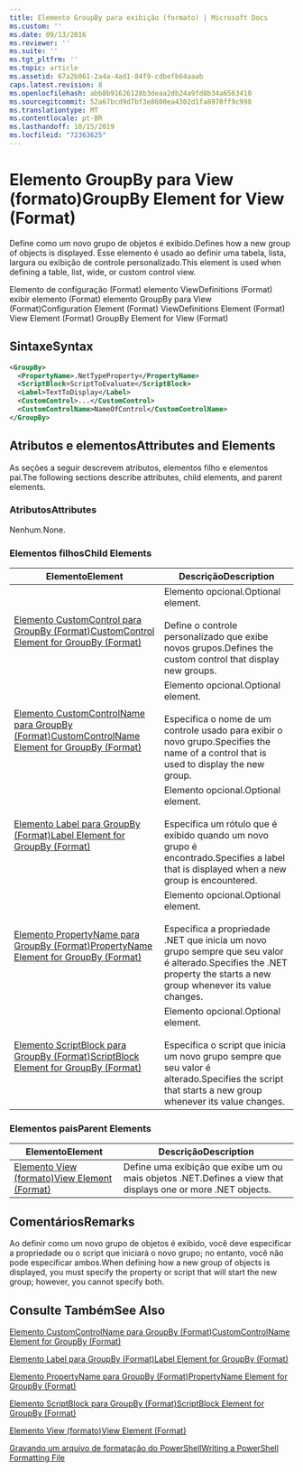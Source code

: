 ```yaml
---
title: Elemento GroupBy para exibição (formato) | Microsoft Docs
ms.custom: ''
ms.date: 09/13/2016
ms.reviewer: ''
ms.suite: ''
ms.tgt_pltfrm: ''
ms.topic: article
ms.assetid: 67a2b061-2a4a-4ad1-84f9-cdbefb64aaab
caps.latest.revision: 8
ms.openlocfilehash: abb8b91626128b3deaa2db24a9fd8b34a6563410
ms.sourcegitcommit: 52a67bcd9d7bf3e8600ea4302d1fa8970ff9c998
ms.translationtype: MT
ms.contentlocale: pt-BR
ms.lasthandoff: 10/15/2019
ms.locfileid: "72363625"
---
```

# <a name="groupby-element-for-view-format"></a><span data-ttu-id="b47a4-102">Elemento GroupBy para View (formato)</span><span class="sxs-lookup"><span data-stu-id="b47a4-102">GroupBy Element for View (Format)</span></span>

<span data-ttu-id="b47a4-103">Define como um novo grupo de objetos é exibido.</span><span class="sxs-lookup"><span data-stu-id="b47a4-103">Defines how a new group of objects is displayed.</span></span> <span data-ttu-id="b47a4-104">Esse elemento é usado ao definir uma tabela, lista, largura ou exibição de controle personalizado.</span><span class="sxs-lookup"><span data-stu-id="b47a4-104">This element is used when defining a table, list, wide, or custom control view.</span></span>

<span data-ttu-id="b47a4-105">Elemento de configuração (Format) elemento ViewDefinitions (Format) exibir elemento (Format) elemento GroupBy para View (Format)</span><span class="sxs-lookup"><span data-stu-id="b47a4-105">Configuration Element (Format) ViewDefinitions Element (Format) View Element (Format) GroupBy Element for View (Format)</span></span>

## <a name="syntax"></a><span data-ttu-id="b47a4-106">Sintaxe</span><span class="sxs-lookup"><span data-stu-id="b47a4-106">Syntax</span></span>

```xml
<GroupBy>
  <PropertyName>.NetTypeProperty</PropertyName>
  <ScriptBlock>ScriptToEvaluate</ScriptBlock>
  <Label>TextToDisplay</Label>
  <CustomControl>...</CustomControl>
  <CustomControlName>NameOfControl</CustomControlName>
</GroupBy>
```

## <a name="attributes-and-elements"></a><span data-ttu-id="b47a4-107">Atributos e elementos</span><span class="sxs-lookup"><span data-stu-id="b47a4-107">Attributes and Elements</span></span>

<span data-ttu-id="b47a4-108">As seções a seguir descrevem atributos, elementos filho e elementos pai.</span><span class="sxs-lookup"><span data-stu-id="b47a4-108">The following sections describe attributes, child elements, and parent elements.</span></span>

### <a name="attributes"></a><span data-ttu-id="b47a4-109">Atributos</span><span class="sxs-lookup"><span data-stu-id="b47a4-109">Attributes</span></span>

<span data-ttu-id="b47a4-110">Nenhum.</span><span class="sxs-lookup"><span data-stu-id="b47a4-110">None.</span></span>

### <a name="child-elements"></a><span data-ttu-id="b47a4-111">Elementos filhos</span><span class="sxs-lookup"><span data-stu-id="b47a4-111">Child Elements</span></span>

|<span data-ttu-id="b47a4-112">Elemento</span><span class="sxs-lookup"><span data-stu-id="b47a4-112">Element</span></span>|<span data-ttu-id="b47a4-113">Descrição</span><span class="sxs-lookup"><span data-stu-id="b47a4-113">Description</span></span>|
|-------------|-----------------|
|[<span data-ttu-id="b47a4-114">Elemento CustomControl para GroupBy (Format)</span><span class="sxs-lookup"><span data-stu-id="b47a4-114">CustomControl Element for GroupBy (Format)</span></span>](./customcontrol-element-for-groupby-format.md)|<span data-ttu-id="b47a4-115">Elemento opcional.</span><span class="sxs-lookup"><span data-stu-id="b47a4-115">Optional element.</span></span><br /><br /> <span data-ttu-id="b47a4-116">Define o controle personalizado que exibe novos grupos.</span><span class="sxs-lookup"><span data-stu-id="b47a4-116">Defines the custom control that display new groups.</span></span>|
|[<span data-ttu-id="b47a4-117">Elemento CustomControlName para GroupBy (Format)</span><span class="sxs-lookup"><span data-stu-id="b47a4-117">CustomControlName Element for GroupBy (Format)</span></span>](./customcontrolname-element-for-groupby-format.md)|<span data-ttu-id="b47a4-118">Elemento opcional.</span><span class="sxs-lookup"><span data-stu-id="b47a4-118">Optional element.</span></span><br /><br /> <span data-ttu-id="b47a4-119">Especifica o nome de um controle usado para exibir o novo grupo.</span><span class="sxs-lookup"><span data-stu-id="b47a4-119">Specifies the name of a control that is used to display the new group.</span></span>|
|[<span data-ttu-id="b47a4-120">Elemento Label para GroupBy (Format)</span><span class="sxs-lookup"><span data-stu-id="b47a4-120">Label Element for GroupBy (Format)</span></span>](./label-element-for-groupby-format.md)|<span data-ttu-id="b47a4-121">Elemento opcional.</span><span class="sxs-lookup"><span data-stu-id="b47a4-121">Optional element.</span></span><br /><br /> <span data-ttu-id="b47a4-122">Especifica um rótulo que é exibido quando um novo grupo é encontrado.</span><span class="sxs-lookup"><span data-stu-id="b47a4-122">Specifies a label that is displayed when a new group is encountered.</span></span>|
|[<span data-ttu-id="b47a4-123">Elemento PropertyName para GroupBy (Format)</span><span class="sxs-lookup"><span data-stu-id="b47a4-123">PropertyName Element for GroupBy (Format)</span></span>](./propertyname-element-for-groupby-format.md)|<span data-ttu-id="b47a4-124">Elemento opcional.</span><span class="sxs-lookup"><span data-stu-id="b47a4-124">Optional element.</span></span><br /><br /> <span data-ttu-id="b47a4-125">Especifica a propriedade .NET que inicia um novo grupo sempre que seu valor é alterado.</span><span class="sxs-lookup"><span data-stu-id="b47a4-125">Specifies the .NET property the starts a new group whenever its value changes.</span></span>|
|[<span data-ttu-id="b47a4-126">Elemento ScriptBlock para GroupBy (Format)</span><span class="sxs-lookup"><span data-stu-id="b47a4-126">ScriptBlock Element for GroupBy (Format)</span></span>](./scriptblock-element-for-groupby-format.md)|<span data-ttu-id="b47a4-127">Elemento opcional.</span><span class="sxs-lookup"><span data-stu-id="b47a4-127">Optional element.</span></span><br /><br /> <span data-ttu-id="b47a4-128">Especifica o script que inicia um novo grupo sempre que seu valor é alterado.</span><span class="sxs-lookup"><span data-stu-id="b47a4-128">Specifies the script that starts a new group whenever its value changes.</span></span>|

### <a name="parent-elements"></a><span data-ttu-id="b47a4-129">Elementos pais</span><span class="sxs-lookup"><span data-stu-id="b47a4-129">Parent Elements</span></span>

|<span data-ttu-id="b47a4-130">Elemento</span><span class="sxs-lookup"><span data-stu-id="b47a4-130">Element</span></span>|<span data-ttu-id="b47a4-131">Descrição</span><span class="sxs-lookup"><span data-stu-id="b47a4-131">Description</span></span>|
|-------------|-----------------|
|[<span data-ttu-id="b47a4-132">Elemento View (formato)</span><span class="sxs-lookup"><span data-stu-id="b47a4-132">View Element (Format)</span></span>](./view-element-format.md)|<span data-ttu-id="b47a4-133">Define uma exibição que exibe um ou mais objetos .NET.</span><span class="sxs-lookup"><span data-stu-id="b47a4-133">Defines a view that displays one or more .NET objects.</span></span>|

## <a name="remarks"></a><span data-ttu-id="b47a4-134">Comentários</span><span class="sxs-lookup"><span data-stu-id="b47a4-134">Remarks</span></span>

<span data-ttu-id="b47a4-135">Ao definir como um novo grupo de objetos é exibido, você deve especificar a propriedade ou o script que iniciará o novo grupo; no entanto, você não pode especificar ambos.</span><span class="sxs-lookup"><span data-stu-id="b47a4-135">When defining how a new group of objects is displayed, you must specify the property or script that will start the new group; however, you cannot specify both.</span></span>

## <a name="see-also"></a><span data-ttu-id="b47a4-136">Consulte Também</span><span class="sxs-lookup"><span data-stu-id="b47a4-136">See Also</span></span>

[<span data-ttu-id="b47a4-137">Elemento CustomControlName para GroupBy (Format)</span><span class="sxs-lookup"><span data-stu-id="b47a4-137">CustomControlName Element for GroupBy (Format)</span></span>](./customcontrolname-element-for-groupby-format.md)

[<span data-ttu-id="b47a4-138">Elemento Label para GroupBy (Format)</span><span class="sxs-lookup"><span data-stu-id="b47a4-138">Label Element for GroupBy (Format)</span></span>](./label-element-for-groupby-format.md)

[<span data-ttu-id="b47a4-139">Elemento PropertyName para GroupBy (Format)</span><span class="sxs-lookup"><span data-stu-id="b47a4-139">PropertyName Element for GroupBy (Format)</span></span>](./propertyname-element-for-groupby-format.md)

[<span data-ttu-id="b47a4-140">Elemento ScriptBlock para GroupBy (Format)</span><span class="sxs-lookup"><span data-stu-id="b47a4-140">ScriptBlock Element for GroupBy (Format)</span></span>](./scriptblock-element-for-groupby-format.md)

[<span data-ttu-id="b47a4-141">Elemento View (formato)</span><span class="sxs-lookup"><span data-stu-id="b47a4-141">View Element (Format)</span></span>](./view-element-format.md)

[<span data-ttu-id="b47a4-142">Gravando um arquivo de formatação do PowerShell</span><span class="sxs-lookup"><span data-stu-id="b47a4-142">Writing a PowerShell Formatting File</span></span>](./writing-a-powershell-formatting-file.md)
